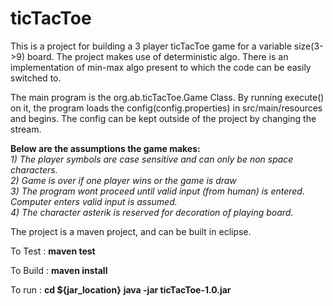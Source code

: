 # ticTacToe

This is a project for building a 3 player ticTacToe game for a variable size(3->9) board. The project makes use of
deterministic algo. There is an implementation of min-max algo present to which the code can be easily switched to.

The main program is the org.ab.ticTacToe.Game Class. By running execute() on it, the program loads the config(config.properties) in src/main/resources and begins. The config can be kept outside of the project by changing the stream.

**Below are the assumptions the game makes:**<br />
*1) The player symbols are case sensitive and can only be non space characters.* <br />
*2) Game is over if one player wins or the game is draw*<br />
*3) The program wont proceed until valid input (from human) is entered. Computer enters valid input is assumed.*<br />
*4) The character asterik is reserved for decoration of playing board.*<br />


The project is a maven project, and can be built in eclipse. 

To Test  : **maven test**
 
To Build : **maven install**

To run   : **cd ${jar_location}**
           **java -jar ticTacToe-1.0.jar**



